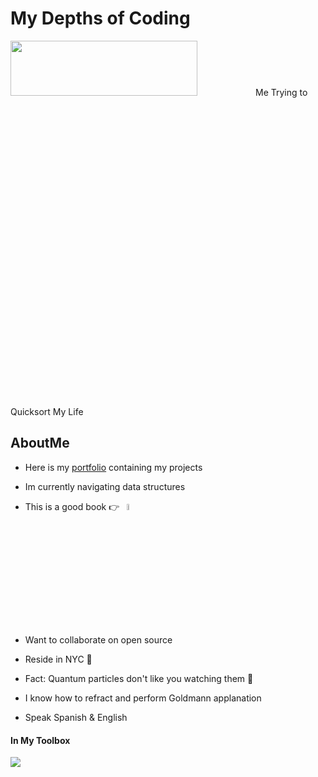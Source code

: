 # My Depths of Coding  

<img src="https://upload.wikimedia.org/wikipedia/commons/f/fe/Quicksort.gif" height='15%' width='77%'>
Me Trying to Quicksort My Life 

## AboutMe 

- Here is my [portfolio] containing my projects
- Im currently navigating data structures


  
- This is a good book 👉 &nbsp; </div> <img src='https://m.media-amazon.com/images/I/91PYi5QD8+L._AC_UF1000,1000_QL80_.jpg' height='5%' width='5%' />
- Want to collaborate on open source
- Reside in NYC 🗽
- Fact: Quantum particles don't like you watching them 👀
- I know how to refract and perform Goldmann applanation
- Speak Spanish & English

#### In My Toolbox

<img src="https://skillicons.dev/icons?i=js,react,redux,ruby,rails,nodejs,expressjs,webpack,html,css,mongodb,postgres,aws,git,&perline=15" />


















[portfolio]: https://juanderin.github.io/JuansPortfolio/
